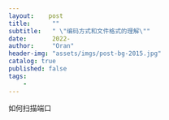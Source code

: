 ```yaml
---
layout:    post
title:      ""
subtitle:   " \"编码方式和文件格式的理解\""
date:       2022-
author:     "Oran"
header-img: "assets/imgs/post-bg-2015.jpg"
catalog: true
published: false
tags:
    - 
---
```

如何扫描端口
